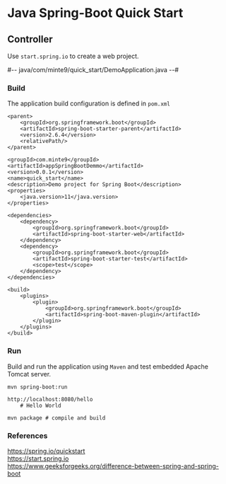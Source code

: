 # Java Spring-Boot Quick Start

## Controller

Use `start.spring.io` to create a web project.

#-- java/com/minte9/quick_start/DemoApplication.java --#

### Build

The application build configuration is defined in `pom.xml`

~~~
<parent>
    <groupId>org.springframework.boot</groupId>
    <artifactId>spring-boot-starter-parent</artifactId>
    <version>2.6.4</version>
    <relativePath/>
</parent>

<groupId>com.minte9</groupId>
<artifactId>appSpringBootDemmo</artifactId>
<version>0.0.1</version>
<name>quick_start</name>
<description>Demo project for Spring Boot</description>
<properties>
    <java.version>11</java.version>
</properties>

<dependencies>
    <dependency>
        <groupId>org.springframework.boot</groupId>
        <artifactId>spring-boot-starter-web</artifactId>
    </dependency>
    <dependency>
        <groupId>org.springframework.boot</groupId>
        <artifactId>spring-boot-starter-test</artifactId>
        <scope>test</scope>
    </dependency>
</dependencies>

<build>
    <plugins>
        <plugin>
            <groupId>org.springframework.boot</groupId>
            <artifactId>spring-boot-maven-plugin</artifactId>
        </plugin>
    </plugins>
</build>
~~~

### Run

Build and run the application using `Maven` and test embedded Apache Tomcat server.

~~~
mvn spring-boot:run

http://localhost:8080/hello
    # Hello World

mvn package # compile and build
~~~

### References

https://spring.io/quickstart  
https://start.spring.io  
https://www.geeksforgeeks.org/difference-between-spring-and-spring-boot  